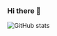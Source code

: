### Hi there 👋


![GitHub stats](https://github-readme-stats.vercel.app/api?username=anuraghazra&show_icons=true&theme=radical)

<!-- 
## [Github Trophies](https://github.com/ryo-ma/github-profile-trophy)
![trophy](https://github-profile-trophy.vercel.app/?username=kagemeka&theme=algolia)


## [AtCoder Trophies](https://github.com/KATO-Hiro/AtCoderTrophies)
![AtCoder Trophies](https://atcoder-trophies.vercel.app/api/v1/atcoder?username=Kagemeka&theme=algolia&column=8)
 -->
